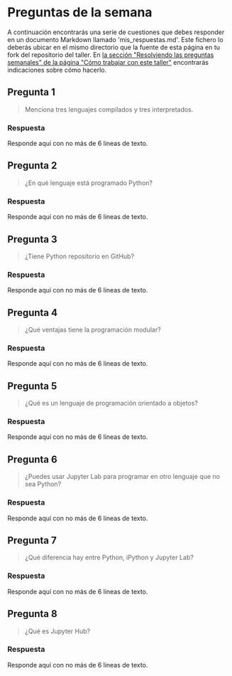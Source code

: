 # Preguntas de la semana

A continuación encontrarás una seríe de cuestiones que debes responder en un
documento Markdown llamado 'mis_respuestas.md'. Este fichero lo deberás ubicar en el mismo directorio que la
fuente de esta página en tu fork del repositorio del taller. En [la sección "Resolviendo las
preguntas semanales" de la página "Cómo trabajar con este
taller"](../material_suplementario/como_trabajar/como_trabajar.md#resolviendo-las-preguntas-semanales) encontrarás indicaciones sobre
cómo hacerlo.

## Pregunta 1

> Menciona tres lenguajes compilados y tres interpretados.

### Respuesta

Responde aquí con no más de 6 lineas de texto.

## Pregunta 2

> ¿En qué lenguaje está programado Python?

### Respuesta

Responde aquí con no más de 6 lineas de texto.

## Pregunta 3

> ¿Tiene Python repositorio en GitHub?

### Respuesta

Responde aquí con no más de 6 lineas de texto.

## Pregunta 4

> ¿Qué ventajas tiene la programación modular?

### Respuesta

Responde aquí con no más de 6 lineas de texto.

## Pregunta 5

> ¿Qué es un lenguaje de programación orientado a objetos?

### Respuesta

Responde aquí con no más de 6 lineas de texto.

## Pregunta 6

> ¿Puedes usar Jupyter Lab para programar en otro lenguaje que no sea Python?

### Respuesta

Responde aquí con no más de 6 lineas de texto.


## Pregunta 7

> ¿Qué diferencia hay entre Python, iPython y Jupyter Lab?

### Respuesta

Responde aquí con no más de 6 lineas de texto.

## Pregunta 8

> ¿Qué es Jupyter Hub?

### Respuesta

Responde aquí con no más de 6 lineas de texto.



